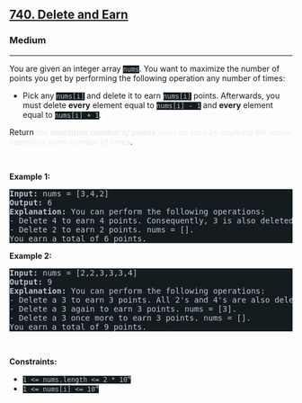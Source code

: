 <h2><a href="https://leetcode.com/problems/delete-and-earn/">740. Delete and Earn</a></h2><h3>Medium</h3><hr><div><p>You are given an integer array <code style="background-color: rgb(20, 28, 32) !important; color: rgb(183, 198, 205) !important;">nums</code>. You want to maximize the number of points you get by performing the following operation any number of times:</p>

<ul>
	<li>Pick any <code style="background-color: rgb(20, 28, 32) !important; color: rgb(183, 198, 205) !important;">nums[i]</code> and delete it to earn <code style="background-color: rgb(20, 28, 32) !important; color: rgb(183, 198, 205) !important;">nums[i]</code> points. Afterwards, you must delete <b>every</b> element equal to <code style="background-color: rgb(20, 28, 32) !important; color: rgb(183, 198, 205) !important;">nums[i] - 1</code> and <strong>every</strong> element equal to <code style="background-color: rgb(20, 28, 32) !important; color: rgb(183, 198, 205) !important;">nums[i] + 1</code>.</li>
</ul>

<p>Return <em style="color: rgb(234, 238, 241) !important;">the <strong>maximum number of points</strong> you can earn by applying the above operation some number of times</em>.</p>

<p>&nbsp;</p>
<p><strong>Example 1:</strong></p>

<pre style="background-color: rgb(20, 28, 32) !important; color: rgb(182, 198, 206) !important;"><strong>Input:</strong> nums = [3,4,2]
<strong>Output:</strong> 6
<strong>Explanation:</strong> You can perform the following operations:
- Delete 4 to earn 4 points. Consequently, 3 is also deleted. nums = [2].
- Delete 2 to earn 2 points. nums = [].
You earn a total of 6 points.
</pre>

<p><strong>Example 2:</strong></p>

<pre style="background-color: rgb(20, 28, 32) !important; color: rgb(182, 198, 206) !important;"><strong>Input:</strong> nums = [2,2,3,3,3,4]
<strong>Output:</strong> 9
<strong>Explanation:</strong> You can perform the following operations:
- Delete a 3 to earn 3 points. All 2's and 4's are also deleted. nums = [3,3].
- Delete a 3 again to earn 3 points. nums = [3].
- Delete a 3 once more to earn 3 points. nums = [].
You earn a total of 9 points.</pre>

<p>&nbsp;</p>
<p><strong>Constraints:</strong></p>

<ul>
	<li><code style="background-color: rgb(20, 28, 32) !important; color: rgb(183, 198, 205) !important;">1 &lt;= nums.length &lt;= 2 * 10<sup>4</sup></code></li>
	<li><code style="background-color: rgb(20, 28, 32) !important; color: rgb(183, 198, 205) !important;">1 &lt;= nums[i] &lt;= 10<sup>4</sup></code></li>
</ul>
</div>